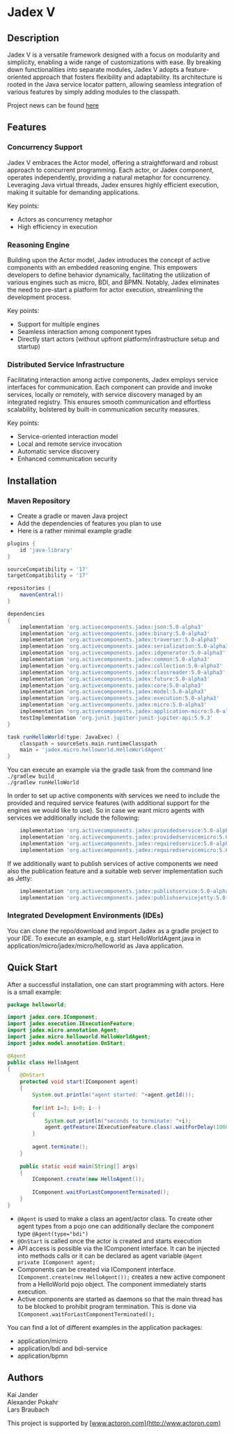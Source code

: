 # Jadex V

## Description

Jadex V is a versatile framework designed with a focus on modularity and simplicity, enabling a wide range of customizations with ease. By breaking down functionalities into separate modules, Jadex V adopts a feature-oriented approach that fosters flexibility and adaptability. Its architecture is rooted in the Java service locator pattern, allowing seamless integration of various features by simply adding modules to the classpath.

Project news can be found [here](news.md)

## Features

### Concurrency Support

Jadex V embraces the Actor model, offering a straightforward and robust approach to concurrent programming. Each actor, or Jadex component, operates independently, providing a natural metaphor for concurrency. Leveraging Java virtual threads, Jadex ensures highly efficient execution, making it suitable for demanding applications.

Key points:
- Actors as concurrency metaphor
- High efficiency in execution

### Reasoning Engine

Building upon the Actor model, Jadex introduces the concept of active components with an embedded reasoning engine. This empowers developers to define behavior dynamically, facilitating the utilization of various engines such as micro, BDI, and BPMN. Notably, Jadex eliminates the need to pre-start a platform for actor execution, streamlining the development process.

Key points:
- Support for multiple engines
- Seamless interaction among component types
- Directly start actors (without upfront platform/infrastructure setup and startup)

### Distributed Service Infrastructure

Facilitating interaction among active components, Jadex employs service interfaces for communication. Each component can provide and invoke services, locally or remotely, with service discovery managed by an integrated registry. This ensures smooth communication and effortless scalability, bolstered by built-in communication security measures.

Key points:
- Service-oriented interaction model
- Local and remote service invocation
- Automatic service discovery
- Enhanced communication security

## Installation

### Maven Repository

- Create a gradle or maven Java project
- Add the dependencies of features you plan to use
- Here is a rather minimal example gradle

```gradle
plugins {
    id 'java-library'
}

sourceCompatibility = '17'
targetCompatibility = '17'	

repositories {
    mavenCentral() 
}

dependencies
{
	implementation 'org.activecomponents.jadex:json:5.0-alpha3'
	implementation 'org.activecomponents.jadex:binary:5.0-alpha3'
	implementation 'org.activecomponents.jadex:traverser:5.0-alpha3'
	implementation 'org.activecomponents.jadex:serialization:5.0-alpha3'
	implementation 'org.activecomponents.jadex:idgenerator:5.0-alpha3'
	implementation 'org.activecomponents.jadex:common:5.0-alpha3'
	implementation 'org.activecomponents.jadex:collection:5.0-alpha3'
	implementation 'org.activecomponents.jadex:classreader:5.0-alpha3'
	implementation 'org.activecomponents.jadex:future:5.0-alpha3'
	implementation 'org.activecomponents.jadex:core:5.0-alpha3'
	implementation 'org.activecomponents.jadex:model:5.0-alpha3'
	implementation 'org.activecomponents.jadex:execution:5.0-alpha3'
	implementation 'org.activecomponents.jadex:micro:5.0-alpha3'
	implementation 'org.activecomponents.jadex:application-micro:5.0-alpha3'
	testImplementation 'org.junit.jupiter:junit-jupiter-api:5.9.3'
}

task runHelloWorld(type: JavaExec) {
    classpath = sourceSets.main.runtimeClasspath
    main = 'jadex.micro.helloworld.HelloWorldAgent'
}
```

You can execute an example via the gradle task from the command line  
`./gradlew build`  
`./gradlew runHelloWorld`  

In order to set up active components with services we need to include the provided and
required service features (with additional support for the engines we would like to use).
So in case we want micro agents with services we additionally include the following:

```gradle
    implementation 'org.activecomponents.jadex:providedservice:5.0-alpha3'
    implementation 'org.activecomponents.jadex:providedservicemicro:5.0-alpha3'
    implementation 'org.activecomponents.jadex:requiredservice:5.0-alpha3'
    implementation 'org.activecomponents.jadex:requiredservicemicro:5.0-alpha3'
```

If we additionally want to publish services of active components we need also the 
publication feature and a suitable web server implementation such as Jetty:

```gradle
    implementation 'org.activecomponents.jadex:publishservice:5.0-alpha3'
    implementation 'org.activecomponents.jadex:publishservicejetty:5.0-alpha3'
```

### Integrated Development Environments (IDEs)

You can clone the repo/download and import Jadex as a gradle project to your IDE.
To execute an example, e.g. start HelloWorldAgent.java in application/micro/jadex/micro/helloworld
as Java application.


## Quick Start

After a successful installation, one can start programming with actors. Here is a small example:  

```java
package helloworld;

import jadex.core.IComponent;
import jadex.execution.IExecutionFeature;
import jadex.micro.annotation.Agent;
import jadex.micro.helloworld.HelloWorldAgent;
import jadex.model.annotation.OnStart;

@Agent
public class HelloAgent 
{
	@OnStart
	protected void start(IComponent agent)
	{
		System.out.println("agent started: "+agent.getId());
		
		for(int i=3; i>0; i--)
		{
			System.out.println("seconds to terminate: "+i);
			agent.getFeature(IExecutionFeature.class).waitForDelay(1000).get();
		}
		
		agent.terminate();
	}
	
	public static void main(String[] args) 
	{
		IComponent.create(new HelloAgent());
		
		IComponent.waitForLastComponentTerminated();
	}
}
```
- `@Agent` is used to make a class an agent/actor class. To create other agent types
from a pojo one can additionally declare the component type `@Agent(type="bdi")`
- `@OnStart` is called once the actor is created and starts execution
- API access is possible via the IComponent interface. It can be injected 
into methods calls or it can be declared as agent variable `@Agent private IComponent agent;`  
- Components can be created via IComponent interface. `IComponent.create(new HelloAgent());`
creates a new active component from a HelloWorld pojo object. The component immediately
starts execution.
- Active components are started as daemons so that the main thread has to be blocked to
prohibit program termination. This is done via `IComponent.waitForLastComponentTerminated();`

You can find a lot of different examples in the application packages:

- application/micro
- application/bdi and bdi-service
- application/bpmn


## Authors

Kai Jander  
Alexander Pokahr  
Lars Braubach  

This project is supported by [www.actoron.com](http://www.actoron.com)





